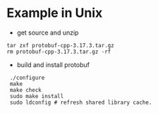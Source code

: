 # Example in Unix

* get source and unzip
```
tar zxf protobuf-cpp-3.17.3.tar.gz
rm protobuf-cpp-3.17.3.tar.gz -rf
```

* build and install protobuf
```
 ./configure
 make
 make check
 sudo make install
 sudo ldconfig # refresh shared library cache.
```
